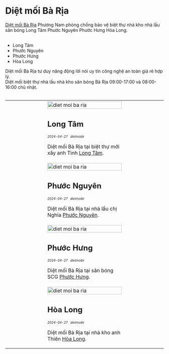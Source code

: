 <div vocab="https://schema.org/" typeof="Table">
	<h1 property="about">Diệt mối Bà Rịa</h1>
	<a href="https://dietmoibr.thuongmai.blog/dietmoi/baria/diet-moi-ba-ria.html" title="diệt mối bà rịa" target="_blank">Diệt mối Bà Rịa</a> Phương Nam phòng chống bảo vệ biệt thự nhà kho nhà lầu sân bóng Long Tâm Phước Nguyên Phước Hưng Hòa Long.<br><br>
	<ul><li>Long Tâm</li><li>Phước Nguyên</li><li>Phước Hưng</li><li>Hòa Long</li></ul>
	Diệt mối Bà Rịa tư duy năng động lời nói uy tín công nghệ an toàn giá rẻ hợp lý.<br>
	Diệt mối biệt thự nhà lầu nhà kho sân bóng Bà Rịa 09:00-17:00 và 08:00-16:00 chủ nhật.<br><br>
	<table style="width: 100%;" class="table_dietmoibaria" property="cssSelector" content=".table_dietmoibaria">
		<tr width="100%">
			<td style="width: 25%;"></td>
			<td style="width: 50%;">
				<img class="image" src="https://wiki.thuongmai.blog/images/6/69/Logo-biet-thu-anh-tinh-long-tam.jpg" width="100%;" alt="diet moi ba ria"/>
				<h2>Long Tâm</h2>
				<div style="font-size: 10px;"><i>2024-04-27</i> &nbsp; <i>dietmoibr</i></div>
				<p>Diệt mối Bà Rịa tại biệt thự mới xây anh Tình <a href="https://dietmoibr.thuongmai.blog/dietmoi/baria/diet-moi-ba-ria-biet-thu-long-tam.html" title="diệt mối bà rịa" target="_blank">Long Tâm</a>.</p>
			</td>
			<td style="width: 25%;"></td>
		</tr>
		<tr width="100%">
			<td style="width: 25%;"></td>
			<td style="width: 50%;">
				<img class="image" src="https://wiki.thuongmai.blog/images/d/d3/Logo-nha-chi-nghia-phuoc-nguyen.jpg" width="100%;" alt="diet moi ba ria"/>
				<h2>Phước Nguyên</h2>
				<div style="font-size: 10px;"><i>2024-04-27</i> &nbsp; <i>dietmoibr</i></div>
				<p>Diệt mối Bà Rịa tại nhà lầu chị Nghĩa <a href="https://dietmoibr.thuongmai.blog/dietmoi/baria/diet-moi-ba-ria-nha-lau-phuoc-nguyen.html" title="diệt mối bà rịa" target="_blank">Phước Nguyên</a>.</p>
			</td>
			<td style="width: 25%;"></td>
		</tr>
		<tr width="100%">
			<td style="width: 25%;"></td>
			<td style="width: 50%;">
				<img class="image" src="https://wiki.thuongmai.blog/images/a/ad/Logo-san-van-dong-scg-phuoc-hung.jpg" width="100%;" alt="diet moi ba ria"/>
				<h2>Phước Hưng</h2>
				<div style="font-size: 10px;"><i>2024-04-27</i> &nbsp; <i>dietmoibr</i></div>
				<p>Diệt mối Bà Rịa tại sân bóng SCG <a href="https://dietmoibr.thuongmai.blog/dietmoi/baria/diet-moi-ba-ria-san-bong-phuoc-hung.html" title="diệt mối bà rịa" target="_blank">Phước Hưng</a>.</p>
			</td>
			<td style="width: 25%;"></td>
		</tr>
		<tr width="100%">
			<td style="width: 25%;"></td>
			<td style="width: 50%;">
				<img class="image" src="https://wiki.thuongmai.blog/images/4/47/Logo-nha-go-anh-thien-hoa-long.jpg" width="100%;" alt="diet moi ba ria"/>
				<h2>Hòa Long</h2>
				<div style="font-size: 10px;"><i>2024-04-27</i> &nbsp; <i>dietmoibr</i></div>
				<p>Diệt mối Bà Rịa tại nhà kho anh Thiên <a href="https://dietmoibr.thuongmai.blog/dietmoi/baria/diet-moi-ba-ria-nha-kho-hoa-long.html" title="diệt mối bà rịa" target="_blank">Hòa Long</a>.</p>
			</td>
			<td style="width: 25%;"></td>
		</tr>
	</table>
</div>
